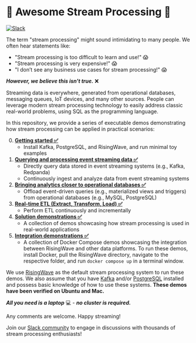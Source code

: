 
# :school: Awesome Stream Processing :school:

<div>
  <a
    href="https://risingwave.com/slack"
    target="_blank"
  >
    <img alt="Slack" src="https://badgen.net/badge/Slack/Join%20RisingWave/0abd59?icon=slack" />
  </a>
</div>


The term "stream processing" might sound intimidating to many people. We often hear statements like:

- "Stream processing is too difficult to learn and use!" 😱
- "Stream processing is very expensive!" 😱
- "I don’t see any business use cases for stream processing!" 😱

_**However, we believe this isn't true.**_ ❌


Streaming data is everywhere, generated from operational databases, messaging queues, IoT devices, and many other sources. People can leverage modern stream processing technology to easily address classic real-world problems, using SQL as the programming language.

In this repository, we provide a series of executable demos demonstrating how stream processing can be applied in practical scenarios:

0. [**Getting started ✅**](00-get-started/)
	* Install Kafka, PostgreSQL, and RisingWave, and run minimal toy examples
1. [**Querying and processing event streaming data ✅**](01-query-process-streaming-data/)
	* Directly query data stored in event streaming systems (e.g., Kafka, Redpanda)
	* Continuously ingest and analyze data from event streaming systems
2. [**Bringing analytics closer to operational databases ✅**](02-bring-analytics-closer-to-odb/)
	* Offload event-driven queries (e.g., materialized views and triggers) from operational databases (e.g., MySQL, PostgreSQL)
3. [**Real-time ETL (Extract, Transform, Load) ✅**](03-real-time-etl/)
	* Perform ETL continuously and incrementally
4. [**Solution demonstrations ✅**](04-solution-demos/)
	* A collection of demos showcasing how stream processing is used in real-world applications
5. [**Integration demonstrations ✅**](https://github.com/risingwavelabs/risingwave/tree/main/integration_tests)
   * A collection of Docker Compose demos showcasing the integration between RisingWave and other data platforms. To run these demos, install Docker, pull the RisingWave directory, navigate to the respective folder, and run `docker compose up` in a terminal window.

We use [RisingWave](https://github.com/risingwavelabs/risingwave) as the default stream processing system to run these demos. We also assume that you have [Kafka](https://kafka.apache.org/) and/or [PostgreSQL](https://www.postgresql.org/) installed and possess basic knowledge of how to use these systems. **These demos have been verified on Ubuntu and Mac.**

_**All you need is a laptop**_ 💻 - _**no cluster is required.**_

Any comments are welcome. Happy streaming!

Join our [Slack community](https://www.risingwave.com/slack) to engage in discussions with thousands of stream processing enthusiasts!
